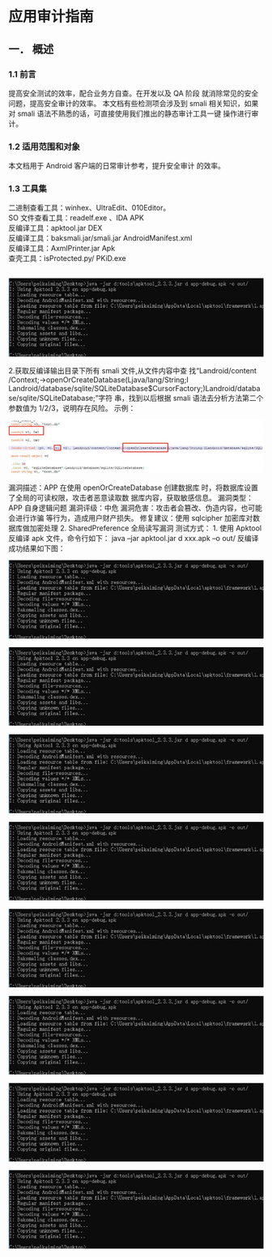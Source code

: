 # 应用审计指南

## 一． 概述 

### 1.1 前言 

提高安全测试的效率，配合业务方自查。在开发以及 QA 阶段 就消除常见的安全问题，提高安全审计的效率。 本文档有些检测项会涉及到 smali 相关知识，如果对 smali 语法不熟悉的话，可直接使用我们推出的静态审计工具一键 操作进行审计。 

### 1.2 适用范围和对象 

本文档用于 Android 客户端的日常审计参考，提升安全审计 的效率。 

### 1.3 工具集 

二进制查看工具：winhex、UltraEdit、010Editor。   
SO 文件查看工具：readelf.exe 、IDA APK   
反编译工具：apktool.jar DEX   
反编译工具：baksmali.jar/smali.jar AndroidManifest.xml   
反编译工具：AxmlPrinter.jar Apk   
查壳工具：isProtected.py/ PKiD.exe 

## 

![](../../../.gitbook/assets/image%20%281016%29.png)

2.获取反编译输出目录下所有 smali 文件,从文件内容中查 找“Landroid/content /Context;-&gt;openOrCreateDatabase\(Ljava/lang/String;I Landroid/database/sqlite/SQLiteDatabase$CursorFactory;\)Landroid/database/sqlite/SQLiteDatabase;”字符 串，找到以后根据 smali 语法去分析方法第二个参数值为 1/2/3，说明存在风险。 示例：

![](../../../.gitbook/assets/image%20%281042%29.png)

漏洞描述：APP 在使用 openOrCreateDatabase 创建数据库 时，将数据库设置了全局的可读权限，攻击者恶意读取数 据库内容，获取敏感信息。 漏洞类型：APP 自身逻辑问题 漏洞评级：中危 漏洞危害：攻击者会篡改、伪造内容，也可能会进行诈骗 等行为，造成用户财产损失。 修复建议：使用 sqlcipher 加密库对数据库做加密处理 2. SharedPreference 全局读写漏洞 测试方式： 1. 使用 Apktool 反编译 apk 文件，命令行如下： java –jar apktool.jar d xxx.apk –o out/ 反编译成功结果如下图：

![](../../../.gitbook/assets/image%20%281016%29.png)



![](../../../.gitbook/assets/image%20%281016%29.png)

![](../../../.gitbook/assets/image%20%281016%29.png)

![](../../../.gitbook/assets/image%20%281016%29.png)

![](../../../.gitbook/assets/image%20%281016%29.png)

![](../../../.gitbook/assets/image%20%281016%29.png)

![](../../../.gitbook/assets/image%20%281016%29.png)

![](../../../.gitbook/assets/image%20%281016%29.png)

